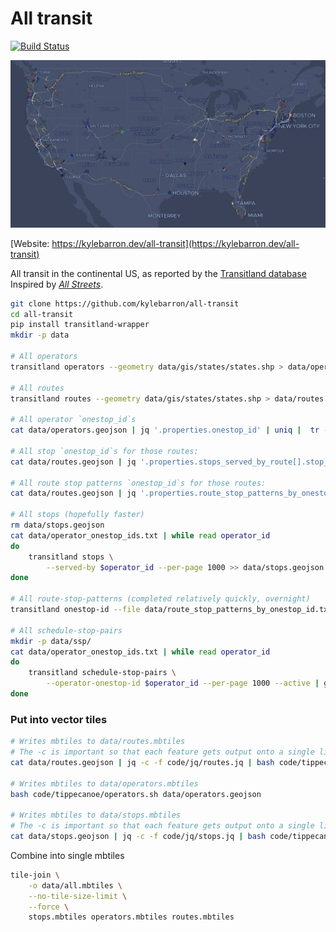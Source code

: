# All transit

[![Build Status](https://travis-ci.org/kylebarron/all-transit.svg?branch=master)](https://travis-ci.org/kylebarron/all-transit)

[![Example Screenshot](assets/overview_screenshot.png)](https://kylebarron.dev/all-transit)

[Website: https://kylebarron.dev/all-transit](https://kylebarron.dev/all-transit)

All transit in the continental US, as reported by the [Transitland
database](https://transit.land) Inspired by [_All
Streets_](https://benfry.com/allstreets/map5.html).

```bash
git clone https://github.com/kylebarron/all-transit
cd all-transit
pip install transitland-wrapper
mkdir -p data

# All operators
transitland operators --geometry data/gis/states/states.shp > data/operators.geojson

# All routes
transitland routes --geometry data/gis/states/states.shp > data/routes.geojson

# All operator `onestop_id`s
cat data/operators.geojson | jq '.properties.onestop_id' | uniq |  tr -d \" > data/operator_onestop_ids.txt

# All stop `onestop_id`s for those routes:
cat data/routes.geojson | jq '.properties.stops_served_by_route[].stop_onestop_id' | uniq | tr -d \" > data/stop_onestop_ids.txt

# All route stop patterns `onestop_id`s for those routes:
cat data/routes.geojson | jq '.properties.route_stop_patterns_by_onestop_id[]' | uniq | tr -d \" > data/route_stop_patterns_by_onestop_id.txt

# All stops (hopefully faster)
rm data/stops.geojson
cat data/operator_onestop_ids.txt | while read operator_id
do
    transitland stops \
        --served-by $operator_id --per-page 1000 >> data/stops.geojson
done

# All route-stop-patterns (completed relatively quickly, overnight)
transitland onestop-id --file data/route_stop_patterns_by_onestop_id.txt > data/route-stop-patterns.json

# All schedule-stop-pairs
mkdir -p data/ssp/
cat data/operator_onestop_ids.txt | while read operator_id
do
    transitland schedule-stop-pairs \
        --operator-onestop-id $operator_id --per-page 1000 --active | gzip > data/ssp/$operator_id.json.gz
done
```

### Put into vector tiles

```bash
# Writes mbtiles to data/routes.mbtiles
# The -c is important so that each feature gets output onto a single line
cat data/routes.geojson | jq -c -f code/jq/routes.jq | bash code/tippecanoe/routes.sh

# Writes mbtiles to data/operators.mbtiles
bash code/tippecanoe/operators.sh data/operators.geojson

# Writes mbtiles to data/stops.mbtiles
# The -c is important so that each feature gets output onto a single line
cat data/stops.geojson | jq -c -f code/jq/stops.jq | bash code/tippecanoe/stops.sh
```

Combine into single mbtiles
```bash
tile-join \
    -o data/all.mbtiles \
    --no-tile-size-limit \
    --force \
    stops.mbtiles operators.mbtiles routes.mbtiles
```
